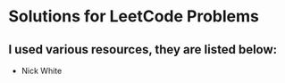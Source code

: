 # Solutions for LeetCode Problems 

## I used various resources, they are listed below: 
- Nick White


